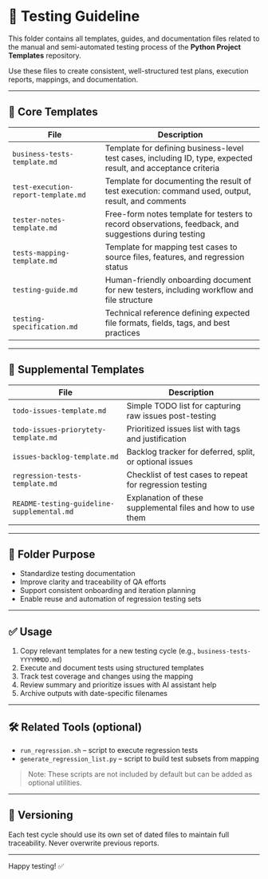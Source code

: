 # 📂 Testing Guideline

This folder contains all templates, guides, and documentation files related to the manual and semi-automated testing process of the **Python Project Templates** repository.

Use these files to create consistent, well-structured test plans, execution reports, mappings, and documentation.

---

## 📄 Core Templates

| File                                      | Description |
|-------------------------------------------|-------------|
| `business-tests-template.md`              | Template for defining business-level test cases, including ID, type, expected result, and acceptance criteria |
| `test-execution-report-template.md`       | Template for documenting the result of test execution: command used, output, result, and comments |
| `tester-notes-template.md`                | Free-form notes template for testers to record observations, feedback, and suggestions during testing |
| `tests-mapping-template.md`               | Template for mapping test cases to source files, features, and regression status |
| `testing-guide.md`                        | Human-friendly onboarding document for new testers, including workflow and file structure |
| `testing-specification.md`                | Technical reference defining expected file formats, fields, tags, and best practices |

---

## 🧩 Supplemental Templates

| File                                      | Description |
|-------------------------------------------|-------------|
| `todo-issues-template.md`                 | Simple TODO list for capturing raw issues post-testing |
| `todo-issues-priorytety-template.md`      | Prioritized issues list with tags and justification |
| `issues-backlog-template.md`              | Backlog tracker for deferred, split, or optional issues |
| `regression-tests-template.md`            | Checklist of test cases to repeat for regression testing |
| `README-testing-guideline-supplemental.md`| Explanation of these supplemental files and how to use them |

---

## 📌 Folder Purpose

- Standardize testing documentation
- Improve clarity and traceability of QA efforts
- Support consistent onboarding and iteration planning
- Enable reuse and automation of regression testing sets

---

## ✅ Usage

1. Copy relevant templates for a new testing cycle (e.g., `business-tests-YYYYMMDD.md`)
2. Execute and document tests using structured templates
3. Track test coverage and changes using the mapping
4. Review summary and prioritize issues with AI assistant help
5. Archive outputs with date-specific filenames

---

## 🛠️ Related Tools (optional)

- `run_regression.sh` – script to execute regression tests
- `generate_regression_list.py` – script to build test subsets from mapping

> Note: These scripts are not included by default but can be added as optional utilities.

---

## 🔐 Versioning

Each test cycle should use its own set of dated files to maintain full traceability. Never overwrite previous reports.

---

Happy testing! ✅